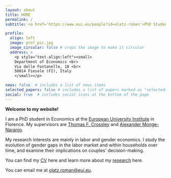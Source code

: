 ```yaml
---
layout: about
title: HOME
permalink: /
subtitle: <a href='https://www.eui.eu/people?id=olatz-roman'>PhD Student in Economics</a> <strong>•</strong> <a target="_blank" href="https://www.eui.eu/en/home">European University Institute</a>

profile:
  align: left
  image: prof_pic.jpg
  image_circular: false # crops the image to make it circular
  address: >
    <p style="text-align:left"><small>
    Department of Economics <br>
    Via delle Fontanelle, 18 <br>
    50014 Fiesole (FI), Italy
    </small></p>

news: false  # includes a list of news items
selected_papers: false # includes a list of papers marked as "selected={true}"
social: true  # includes social icons at the bottom of the page
---
```


**Welcome to my website!**

I am a PhD student in Economics at the [European University Institute](https://www.eui.eu/en/academic-units/department-of-economics) in Florence. My supervisors are [Thomas F. Crossley](https://sites.google.com/site/tfcrossley/) and [Alexander Monge-Naranjo](https://alexandermonge.com/). 

My research interests are mainly in labor and gender economics. I study the evolution of gender gaps in the labor market and within households over time, and examine their implications on couples' decision-making.

You can find my [CV](https://olatzroman.github.io/assets/pdf/CVOlatzRoman.pdf) here and learn more about my [research](https://olatzroman.github.io/research/) here.

You can email me at [olatz.roman@eui.eu](mailto:olatz.roman@eui.eu).